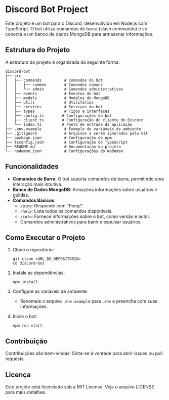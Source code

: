 # Discord Bot Project

Este projeto é um bot para o Discord, desenvolvido em Node.js com TypeScript. O bot utiliza comandos de barra (slash commands) e se conecta a um banco de dados MongoDB para armazenar informações.

## Estrutura do Projeto

A estrutura do projeto é organizada da seguinte forma:

```
discord-bot
├── src
│   ├── commands          # Comandos do bot
│   │   ├── common        # Comandos comuns
│   │   └── admin         # Comandos administrativos
│   ├── events            # Eventos do bot
│   ├── models            # Modelos do MongoDB
│   ├── utils             # Utilitários
│   ├── services          # Serviços do bot
│   ├── types             # Tipos e interfaces
│   ├── config.ts        # Configurações do bot
│   ├── client.ts        # Configuração do cliente do Discord
│   └── index.ts         # Ponto de entrada da aplicação
├── .env.example          # Exemplo de variáveis de ambiente
├── .gitignore            # Arquivos a serem ignorados pelo Git
├── package.json          # Configuração do npm
├── tsconfig.json         # Configuração do TypeScript
├── README.md             # Documentação do projeto
└── nodemon.json          # Configurações do Nodemon
```

## Funcionalidades

- **Comandos de Barra**: O bot suporta comandos de barra, permitindo uma interação mais intuitiva.
- **Banco de Dados MongoDB**: Armazena informações sobre usuários e guildas.
- **Comandos Básicos**:
  - `/ping`: Responde com "Pong!".
  - `/help`: Lista todos os comandos disponíveis.
  - `/info`: Fornece informações sobre o bot, como versão e autor.
  - Comandos administrativos para banir e expulsar usuários.

## Como Executar o Projeto

1. Clone o repositório:
   ```
   git clone <URL_DO_REPOSITORIO>
   cd discord-bot
   ```

2. Instale as dependências:
   ```
   npm install
   ```

3. Configure as variáveis de ambiente:
   - Renomeie o arquivo `.env.example` para `.env` e preencha com suas informações.

4. Inicie o bot:
   ```
   npm run start
   ```

## Contribuição

Contribuições são bem-vindas! Sinta-se à vontade para abrir issues ou pull requests.

## Licença

Este projeto está licenciado sob a MIT License. Veja o arquivo LICENSE para mais detalhes.